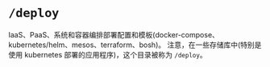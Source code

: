 # `/deploy`

IaaS、PaaS、系统和容器编排部署配置和模板(docker-compose、kubernetes/helm、mesos、terraform、bosh)。
注意，在一些存储库中(特别是使用 kubernetes 部署的应用程序)，这个目录被称为 `/deploy`。
